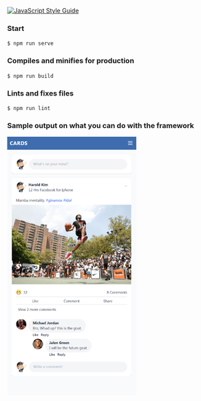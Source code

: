 [![JavaScript Style Guide](https://img.shields.io/badge/code_style-standard-brightgreen.svg)](https://standardjs.com)

### Start

    $ npm run serve

### Compiles and minifies for production

    $ npm run build

### Lints and fixes files

    $ npm run lint

### Sample output on what you can do with the framework

<p align="left">
    <img src="https://raw.githubusercontent.com/groovey/cards/main/sample.png?token=ACJNLSSMV4UNSGRIJAKFKE27TE3CG" width="300">
</p>

